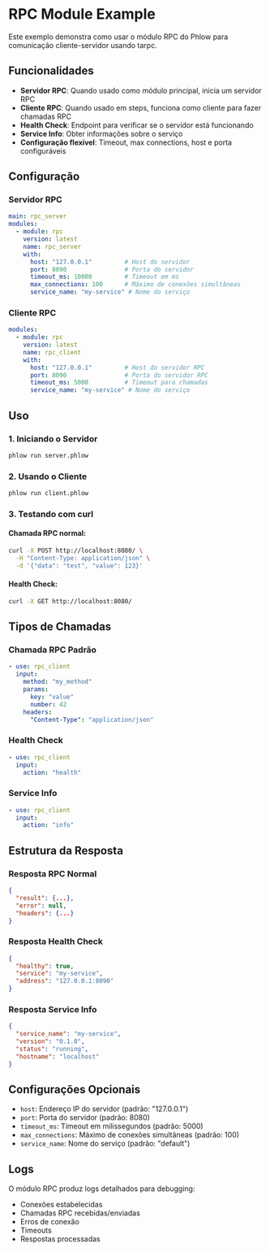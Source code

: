 # RPC Module Example

Este exemplo demonstra como usar o módulo RPC do Phlow para comunicação cliente-servidor usando tarpc.

## Funcionalidades

- **Servidor RPC**: Quando usado como módulo principal, inicia um servidor RPC
- **Cliente RPC**: Quando usado em steps, funciona como cliente para fazer chamadas RPC
- **Health Check**: Endpoint para verificar se o servidor está funcionando
- **Service Info**: Obter informações sobre o serviço
- **Configuração flexível**: Timeout, max connections, host e porta configuráveis

## Configuração

### Servidor RPC

```yaml
main: rpc_server
modules:
  - module: rpc
    version: latest
    name: rpc_server
    with:
      host: "127.0.0.1"         # Host do servidor
      port: 8090                # Porta do servidor
      timeout_ms: 10000         # Timeout em ms
      max_connections: 100      # Máximo de conexões simultâneas
      service_name: "my-service" # Nome do serviço
```

### Cliente RPC

```yaml
modules:
  - module: rpc
    version: latest
    name: rpc_client
    with:
      host: "127.0.0.1"         # Host do servidor RPC
      port: 8090                # Porta do servidor RPC
      timeout_ms: 5000          # Timeout para chamadas
      service_name: "my-service" # Nome do serviço
```

## Uso

### 1. Iniciando o Servidor

```bash
phlow run server.phlow
```

### 2. Usando o Cliente

```bash
phlow run client.phlow
```

### 3. Testando com curl

#### Chamada RPC normal:
```bash
curl -X POST http://localhost:8080/ \
  -H "Content-Type: application/json" \
  -d '{"data": "test", "value": 123}'
```

#### Health Check:
```bash
curl -X GET http://localhost:8080/
```

## Tipos de Chamadas

### Chamada RPC Padrão

```yaml
- use: rpc_client
  input:
    method: "my_method"
    params:
      key: "value"
      number: 42
    headers:
      "Content-Type": "application/json"
```

### Health Check

```yaml
- use: rpc_client
  input:
    action: "health"
```

### Service Info

```yaml
- use: rpc_client
  input:
    action: "info"
```

## Estrutura da Resposta

### Resposta RPC Normal
```json
{
  "result": {...},
  "error": null,
  "headers": {...}
}
```

### Resposta Health Check
```json
{
  "healthy": true,
  "service": "my-service",
  "address": "127.0.0.1:8090"
}
```

### Resposta Service Info
```json
{
  "service_name": "my-service",
  "version": "0.1.0",
  "status": "running",
  "hostname": "localhost"
}
```

## Configurações Opcionais

- `host`: Endereço IP do servidor (padrão: "127.0.0.1")
- `port`: Porta do servidor (padrão: 8080)
- `timeout_ms`: Timeout em milissegundos (padrão: 5000)
- `max_connections`: Máximo de conexões simultâneas (padrão: 100)
- `service_name`: Nome do serviço (padrão: "default")

## Logs

O módulo RPC produz logs detalhados para debugging:

- Conexões estabelecidas
- Chamadas RPC recebidas/enviadas
- Erros de conexão
- Timeouts
- Respostas processadas
